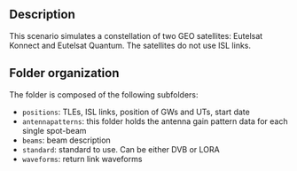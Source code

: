 ## Description

This scenario simulates a constellation of two GEO satellites: Eutelsat Konnect and Eutelsat Quantum.
The satellites do not use ISL links.

## Folder organization

The folder is composed of the following subfolders:

- `positions`: TLEs, ISL links, position of GWs and UTs, start date
- `antennapatterns`: this folder holds the antenna gain pattern data for each single spot-beam
- `beams`: beam description
- `standard`: standard to use. Can be either DVB or LORA
- `waveforms`: return link waveforms
